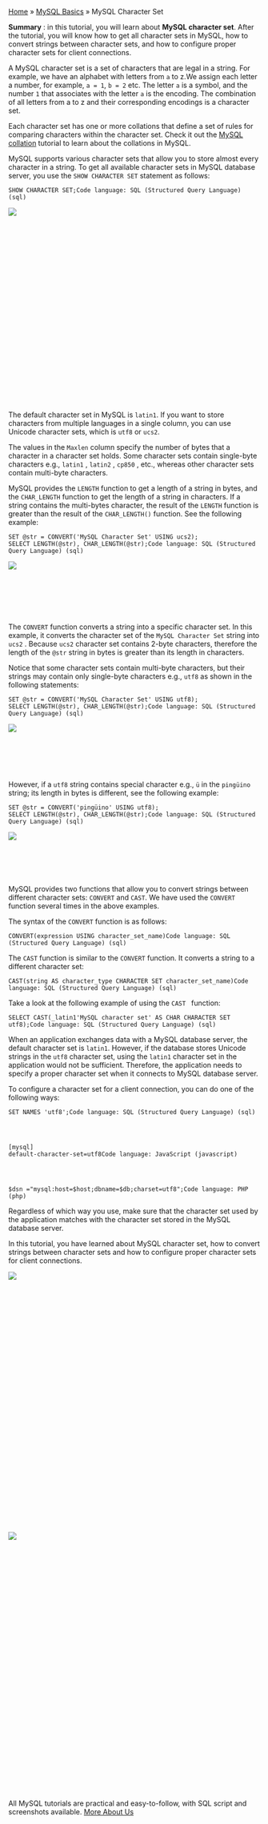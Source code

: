 

[Home](https://www.mysqltutorial.org/) » [MySQL
Basics](https://www.mysqltutorial.org/mysql-basics/) » MySQL Character Set



 **Summary** : in this tutorial, you will learn about **MySQL character set**.
After the tutorial, you will know how to get all character sets in MySQL, how
to convert strings between character sets, and how to configure proper
character sets for client connections.



A MySQL character set is a set of characters that are legal in a string. For
example, we have an alphabet with letters from `a` to z.We assign each letter
a number, for example, `a = 1`, `b = 2` etc. The letter `a` is a symbol, and
the number `1` that associates with the letter `a` is the encoding. The
combination of all letters from a to z and their corresponding encodings is a
character set.



Each character set has one or more collations that define a set of rules for
comparing characters within the character set. Check it out the [MySQL
collation](https://www.mysqltutorial.org/mysql-collation/ "MySQL Collation")
tutorial to learn about the collations in MySQL.



MySQL supports various character sets that allow you to store almost every
character in a string. To get all available character sets in MySQL database
server, you use the `SHOW CHARACTER SET` statement as follows:


    
    
    SHOW CHARACTER SET;Code language: SQL (Structured Query Language) (sql)

![](https://www.mysqltutorial.org/wp-content/uploads/2013/05/mysql-character-sets.png)
![](data:image/svg+xml,%3Csvg%20xmlns=%22http://www.w3.org/2000/svg%22%20viewBox=%220%200%20414%20308%22%3E%3C/svg%3E)


The default character set in MySQL is `latin1`. If you want to store
characters from multiple languages in a single column, you can use Unicode
character sets, which is `utf8` or `ucs2`.



The values in the `Maxlen` column specify the number of bytes that a character
in a character set holds. Some character sets contain single-byte characters
e.g., `latin1` , `latin2` , `cp850` , etc., whereas other character sets
contain multi-byte characters.



MySQL provides the `LENGTH` function to get a length of a string in bytes, and
the `CHAR_LENGTH` function to get the length of a string in characters. If a
string contains the multi-bytes character, the result of the `LENGTH` function
is greater than the result of the `CHAR_LENGTH()` function. See the following
example:


    
    
    SET @str = CONVERT('MySQL Character Set' USING ucs2);
    SELECT LENGTH(@str), CHAR_LENGTH(@str);Code language: SQL (Structured Query Language) (sql)

![](https://www.mysqltutorial.org/wp-content/uploads/2013/05/mysql-convert-character-set.png)
![](data:image/svg+xml,%3Csvg%20xmlns=%22http://www.w3.org/2000/svg%22%20viewBox=%220%200%20269%2049%22%3E%3C/svg%3E)


The `CONVERT` function converts a string into a specific character set. In
this example, it converts the character set of the `MySQL Character Set`
string into `ucs2` . Because `ucs2` character set contains 2-byte characters,
therefore the length of the `@str` string in bytes is greater than its length
in characters.



Notice that some character sets contain multi-byte characters, but their
strings may contain only single-byte characters e.g., `utf8` as shown in the
following statements:


    
    
    SET @str = CONVERT('MySQL Character Set' USING utf8);
    SELECT LENGTH(@str), CHAR_LENGTH(@str);Code language: SQL (Structured Query Language) (sql)

![](https://www.mysqltutorial.org/wp-content/uploads/2013/05/single-byte-character-set.png)
![](data:image/svg+xml,%3Csvg%20xmlns=%22http://www.w3.org/2000/svg%22%20viewBox=%220%200%20270%2044%22%3E%3C/svg%3E)


However, if a `utf8` string contains special character e.g., `ü` in the
`pingüino `string; its length in bytes is different, see the following
example:


    
    
    SET @str = CONVERT('pingüino' USING utf8);
    SELECT LENGTH(@str), CHAR_LENGTH(@str);Code language: SQL (Structured Query Language) (sql)

![](https://www.mysqltutorial.org/wp-content/uploads/2013/05/unicode-character-set.png)
![](data:image/svg+xml,%3Csvg%20xmlns=%22http://www.w3.org/2000/svg%22%20viewBox=%220%200%20268%2040%22%3E%3C/svg%3E)


MySQL provides two functions that allow you to convert strings between
different character sets: `CONVERT` and `CAST`. We have used the `CONVERT`
function several times in the above examples.



The syntax of the `CONVERT` function is as follows:


    
    
    CONVERT(expression USING character_set_name)Code language: SQL (Structured Query Language) (sql)



The `CAST` function is similar to the `CONVERT` function. It converts a string
to a different character set:


    
    
    CAST(string AS character_type CHARACTER SET character_set_name)Code language: SQL (Structured Query Language) (sql)



Take a look at the following example of using the `CAST ` function:


    
    
    SELECT CAST(_latin1'MySQL character set' AS CHAR CHARACTER SET utf8);Code language: SQL (Structured Query Language) (sql)



When an application exchanges data with a MySQL database server, the default
character set is `latin1`. However, if the database stores Unicode strings in
the `utf8` character set, using the `latin1` character set in the application
would not be sufficient. Therefore, the application needs to specify a proper
character set when it connects to MySQL database server.



To configure a character set for a client connection, you can do one of the
following ways:


    
    
    SET NAMES 'utf8';Code language: SQL (Structured Query Language) (sql)


    
    
    [mysql]
    default-character-set=utf8Code language: JavaScript (javascript)


    
    
    $dsn ="mysql:host=$host;dbname=$db;charset=utf8";Code language: PHP (php)



Regardless of which way you use, make sure that the character set used by the
application matches with the character set stored in the MySQL database
server.



In this tutorial, you have learned about MySQL character set, how to convert
strings between character sets and how to configure proper character sets for
client connections.

![](https://www.mysqltutorial.org/wp-content/themes/evolution/img/left.svg)
![](data:image/svg+xml,%3Csvg%20xmlns=%22http://www.w3.org/2000/svg%22%20viewBox=%220%200%2032%2032%22%3E%3C/svg%3E)
![](https://www.mysqltutorial.org/wp-content/themes/evolution/img/right.svg)
![](data:image/svg+xml,%3Csvg%20xmlns=%22http://www.w3.org/2000/svg%22%20viewBox=%220%200%2032%2032%22%3E%3C/svg%3E)


All MySQL tutorials are practical and easy-to-follow, with SQL script and
screenshots available. [More About Us](/about-us/)

